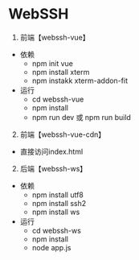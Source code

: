 # WebSSH

1. 前端【webssh-vue】
- 依赖
  - npm init vue
  - npm install xterm
  - npm instakk xterm-addon-fit
- 运行
  - cd webssh-vue
  - npm install
  - npm run dev 或 npm run build

2. 前端【webssh-vue-cdn】
- 直接访问index.html

2. 后端【webssh-ws】
- 依赖
  - npm install utf8
  - npm install ssh2
  - npm install ws
- 运行
  - cd webssh-ws
  - npm install
  - node app.js